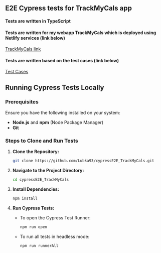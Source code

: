 ## E2E Cypress tests for TrackMyCals app

#### Tests are written in TypeScript
#### Tests are written for my webapp TrackMyCals which is deployed using Netlify services (link below)
[TrackMyCals link](https://trackmycals.netlify.app)

#### Tests are written based on the test cases (link below)

[Test Cases](https://docs.google.com/spreadsheets/d/1ixtZ-fux_l208mbLaBe9wyO3U_2epDF_/edit?usp=sharing&ouid=112772196783359617351&rtpof=true&sd=true)

## Running Cypress Tests Locally

### Prerequisites
Ensure you have the following installed on your system:
- **Node.js** and **npm** (Node Package Manager)
- **Git**

### Steps to Clone and Run Tests

1. **Clone the Repository:**
    ```bash
    git clone https://github.com/Lubka93/cypressE2E_TrackMyCals.git
    ```

2. **Navigate to the Project Directory:**
    ```bash
    cd cypressE2E_TrackMyCals
    ```

3. **Install Dependencies:**
    ```bash
    npm install
    ```

4. **Run Cypress Tests:**
    - To open the Cypress Test Runner:
        ```bash
        npm run open
        ```
    - To run all tests in headless mode:
        ```bash
        npm run runnerAll
        ```
